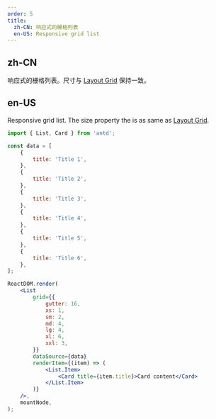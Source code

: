```yaml
---
order: 5
title:
  zh-CN: 响应式的栅格列表
  en-US: Responsive grid list
---
```


## zh-CN

响应式的栅格列表。尺寸与 [Layout Grid](https://ant.design/components/grid-cn/#Col) 保持一致。

## en-US

Responsive grid list. The size property the is as same as [Layout Grid](https://ant.design/components/grid/#Col).

```jsx
import { List, Card } from 'antd';

const data = [
	{
		title: 'Title 1',
	},
	{
		title: 'Title 2',
	},
	{
		title: 'Title 3',
	},
	{
		title: 'Title 4',
	},
	{
		title: 'Title 5',
	},
	{
		title: 'Title 6',
	},
];

ReactDOM.render(
	<List
		grid={{
			gutter: 16,
			xs: 1,
			sm: 2,
			md: 4,
			lg: 4,
			xl: 6,
			xxl: 3,
		}}
		dataSource={data}
		renderItem={(item) => (
			<List.Item>
				<Card title={item.title}>Card content</Card>
			</List.Item>
		)}
	/>,
	mountNode,
);
```
